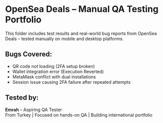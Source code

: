 # OpenSea Deals – Manual QA Testing Portfolio

This folder includes test results and real-world bug reports from OpenSea Deals – tested manually on mobile and desktop platforms.

## Bugs Covered:
- QR code not loading (2FA setup broken)
- Wallet integration error (Execution Reverted)
- MetaMask conflict with dual installations
- Session issue causing 2FA failure after repeated attempts

## Tested by:
**Emrah** – Aspiring QA Tester  
From Turkey | Focused on hands-on QA | Building international portfolio
